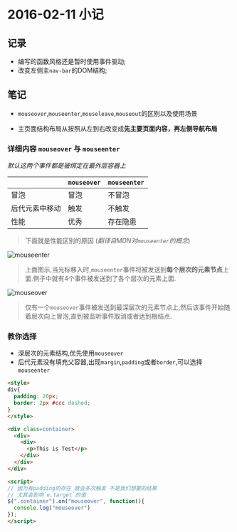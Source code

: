 # 2016-02-11 小记

## 记录

- 编写的函数风格还是暂时使用事件驱动;
- 改变左侧主`nav-bar`的DOM结构;

## 笔记

- `mouseover`,`mouseenter`,`mouseleave`,`mouseout`的区别以及使用场景

- 主页面结构布局从按照从左到右改变成**先主要页面内容，再左侧导航布局**

### 详细内容 `mouseover` 与 `mouseenter`

*默认这两个事件都是被绑定在最外层容器上*

||`mouseover`|`mouseenter`|
|:-|:-|:-|
|冒泡|冒泡|不冒泡|
|后代元素中移动|触发|不触发|
|性能|优秀|存在隐患|

> 下面就是性能区别的原因 (*翻译自MDN对`mouseenter`的概念*)

![mouseenter](https://developer.mozilla.org/@api/deki/files/5908/=mouseenter.png)

> 上面图示,当光标移入时,`mouseenter`事件将被发送到**每个层次的元素节点**上面.例子中就有4个事件被发送到了各个层次的元素上面.

![mouseover](https://developer.mozilla.org/@api/deki/files/5909/=mouseover.png)

> 仅有一个`mouseover`事件被发送到最深层次的元素节点上,然后该事件开始随着层次向上冒泡,直到被监听事件取消或者达到根结点.

### 教你选择

- 深层次的元素结构,优先使用`mouseover`
- 后代元素没有填充父容器,出现`margin`,`padding`或者`border`,可以选择`mouseenter`

```HTML
<style>
div{
  padding: 20px;
  border: 2px #ccc dashed;
}
</style>

<div class=container>
  <div>
    <div>
      <p>This is Test</p>
    </div>
  </div>
</div>

<script>
// 因为有padding的存在 就会多次触发 不是我们想要的结果
// 尤其会影响`e.target`的值
$(".container").on("mouseover", function(){
  console.log("mouseover")
});
</script>
```
